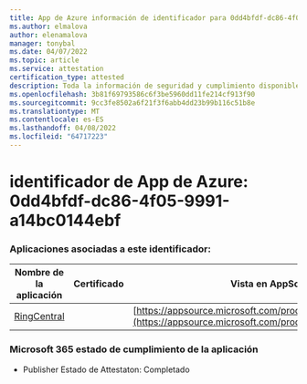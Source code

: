 ```yaml
---
title: App de Azure información de identificador para 0dd4bfdf-dc86-4f05-9991-a14bc0144ebf
ms.author: elmalova
author: elenamalova
manager: tonybal
ms.date: 04/07/2022
ms.topic: article
ms.service: attestation
certification_type: attested
description: Toda la información de seguridad y cumplimiento disponible para 0dd4bfdf-dc86-4f05-9991-a14bc0144ebf.
ms.openlocfilehash: 3b81f69793586c6f3be5960dd11fe214cf913f90
ms.sourcegitcommit: 9cc3fe8502a6f21f3f6abb4dd23b99b116c51b8e
ms.translationtype: MT
ms.contentlocale: es-ES
ms.lasthandoff: 04/08/2022
ms.locfileid: "64717223"
---
```

# <a name="azure-app-id-0dd4bfdf-dc86-4f05-9991-a14bc0144ebf"></a>identificador de App de Azure: 0dd4bfdf-dc86-4f05-9991-a14bc0144ebf


### <a name="apps-associated-with-this-id"></a>Aplicaciones asociadas a este identificador:
| **Nombre de la aplicación** | **Certificado** | **Vista en AppSource** |
|--------------|---------------|-----------------------|
| [RingCentral](../forward/WA200000135.md) |  | [https://appsource.microsoft.com/product/office/WA200000135](https://appsource.microsoft.com/product/office/WA200000135) |

### <a name="microsoft-365-app-compliance-status"></a>Microsoft 365 estado de cumplimiento de la aplicación
- Publisher Estado de Attestaton: Completado
